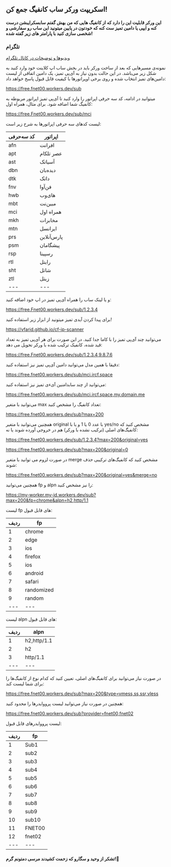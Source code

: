 ## اسکریپت ورکر ساب کانفیگ جمع کن! 

#### این ورکر قابلیت این را دارد که از کانفیگ هایی که من بهش گفتم سابسکرایبشن درست کنه و ایپی یا دامین تمیز ست کنه که خودتون در پایین میتونید این ساب رو سفارشی و شخصی سازی کنید با پارامتر های زیر گفته شده! 

### تلگرام

[ویدیوها و توضیحات در کانال تلگرام](https://t.me/FNET00)


نمونه‌ی مسیرهایی که بعد از ساخت ورکر باید در بخش ساب اپ کلاینت خود وارد کنید به شکل زیر می‌باشد. در این حالت بدون نیاز به آی‌پی تمیز، یک دامین اتفاقی از لیست دامین‌های تمیز انتخاب شده و روی برخی اوپراتورها با کیفیت قابل قبول پاسخ خواهد داد:

https://free.fnet00.workers.dev/sub


میتوانید در ادامه، کد سه حرفی اپراتور را وارد کنید تا آی‌پی تمیز اپراتور مربوطه به کانفیگ شما اضافه شود. برای مثال، همراه اول:

https://free.Fnet00.workers.dev/sub/mci


لیست کدهای سه حرفی اپراتورها به شرح زیر است:

کد سه‌حرفی  | اپراتور      
---         | --- 
afn         | افرانت       
apt         | عصر تلکام    
ast         | آسیاتک       
dbn         | دیده‌بان     
dtk         | داتک    
fnv         | فن‌آوا        
hwb         | های‌وب        
mbt         | مبین‌نت       
mci         | همراه اول    
mkh         | مخابرات      
mtn         | ایرانسل      
prs         | پارس‌آنلاین    
psm         | پیشگامان    
rsp         | رسپینا       
rtl         | رایتل        
sht         | شاتل         
ztl         | زیتل
---         | ---


و یا لینک ساب را همراه آی‌پی تمیز در اپ خود اضافه کنید:

https://free.Fnet00.workers.dev/sub/1.2.3.4

برای پیدا کردن آیدی تمیز میتونید از ابزار زیر استفاده کنید! 

https://vfarid.github.io/cf-ip-scanner


می‌توانید چند آی‌پی تمیز را با کاما جدا کنید. در این صورت برای هر آی‌پی تمیز به تعداد قید شده، کانفیک ترکیب شده با ورکر تحویل می دهد:

https://free.Fnet00.workers.dev/sub/1.2.3.4,9.8.7.6

دقیقا با همین مدل می‌توانید دامین آی‌پی تمیز نیز استفاده کنید:

https://free.fnet00.workers.dev/sub/mci.ircf.space

می‌توانید از چند سابدامنین آیءی تمیز نیز استفاده کنید:

https://free.fnet00.workers.dev/sub/mci.ircf.space,my.domain.me

می‌توانید با متغیر max تعداد کانفیگ را مشخص کنید:

https://free.fnet00.workers.dev/sub?max=200

همچنین می‌توانید با متغیر original با عدد 0 یا 1 و یا با yes/no مشخص کنید که کانفیگ‌های اصلی (ترکیب نشده با ورکر) هم در خروجی آورده شوند یا نه:

https://free.fnet00.workers.dev/sub/1.2.3.4?max=200&original=yes

https://free.fnet00.workers.dev/sub?max=200&original=0

در صورت لزوم می توانید با متغیر merge مشخص کنید که کانفیگ‌های ترکیبی حذف شوند:

https://free.fnet00.workers.dev/sub?max=200&original=yes&merge=no

همچنین می‌توانید fp و alpn را نیز مشخص کنید:

https://my-worker.my-id.workers.dev/sub?max=200&fp=chrome&alpn=h2,http/1.1

لیست fp های قابل قبول:

ردیف | fp
---  | ---
 1   | chrome
 2   | edge
 3   | ios
 4   | firefox
 5   | ios
 6   | android
 7   | safari
 8   | randomized
 9   | random
---  | ---

لیست alpn های قابل قبول:

ردیف | alpn
---  | ---
1    | h2,http/1.1
2    | h2
3    | http/1.1
---  | ---


در صورت نیاز می‌توانید برای کانفیگ‌های اصلی، تعیین کنید که کدام نوع از کانفیگ‌ها را برای شما لیست کند:

https://free.fnet00.workers.dev/sub?max=200&type=vmess,ss,ssr,vless

همچنین در صورت نیاز می‌توانید لیست پرووایدرها را محدود کنید:

https://free.fnet00.workers.dev/sub?provider=fnet00,fnet02

لیست پرووایدرهای قابل قبول:

ردیف | fp
---  | ---
 1   | Sub1
 2   | sub2
 3   | sub3
 4   | sub4
 5   | sub5
 6   | sub6
 7   | sub7
 8   | sub8
 9   | sub9
 10  | sub10
 11  | FNET00
 12  | fnet02
---  | ---


#### تشکر از وحید و سگارو که زحمت کشیدند مرسی دمتونم گرم!🌱
